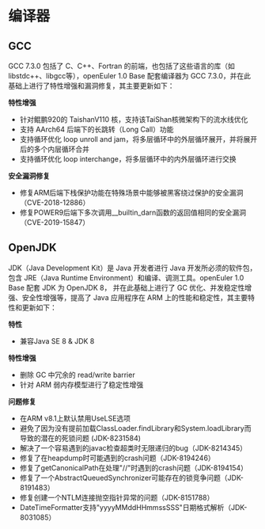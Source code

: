 # 编译器<a name="ZH-CN_TOPIC_0222052685"></a>

## GCC<a name="zh-cn_topic_0220312917_section814135792710"></a>

GCC 7.3.0 包括了 C、C++、Fortran 的前端，也包括了这些语言的库（如libstdc++、libgcc等），openEuler 1.0  Base 配套编译器为 GCC 7.3.0，并在此基础上进行了特性增强和漏洞修复，其主要更新如下：

**特性增强**

-   针对鲲鹏920的 TaishanV110 核，支持该TaiShan核微架构下的流水线优化
-   支持 AArch64 后端下的长跳转（Long Call）功能
-   支持循环优化 loop unroll and jam，将多层循环中的外层循环展开，并将展开后的多个内层循环合并
-   支持循环优化 loop interchange，将多层循环中的内外层循环进行交换

**安全漏洞修复**

-   修复ARM后端下栈保护功能在特殊场景中能够被黑客绕过保护的安全漏洞（CVE-2018-12886）
-   修复POWER9后端下多次调用\_\_builtin\_darn函数的返回值相同的安全漏洞（CVE-2019-15847）

## OpenJDK<a name="zh-cn_topic_0220312917_section2068511112811"></a>

JDK（Java Development Kit）是 Java 开发者进行 Java 开发所必须的软件包，包含 JRE（Java Runtime Environment）和编译、调测工具。openEuler 1.0  Base 配套 JDK 为 OpenJDK 8， 并在此基础上进行了 GC 优化、并发稳定性增强、安全性增强等，提高了 Java 应用程序在 ARM 上的性能和稳定性，其主要特性和更新如下：

**特性**

-   兼容Java SE 8 & JDK 8

**特性增强**

-   删除 GC 中冗余的 read/write barrier
-   针对 ARM 弱内存模型进行了稳定性增强

**问题修复**

-   在ARM v8.1上默认禁用UseLSE选项
-   避免了因为没有提前加载ClassLoader.findLibrary和System.loadLibrary而导致的潜在的死锁问题 \(JDK-8231584\)
-   解决了一个容易遇到的javac检查超类时无限递归的bug（JDK-8214345）
-   修复了在heapdump时可能遇到的crash问题（JDK-8194246）
-   修复了getCanonicalPath在处理"//"时遇到的crash问题（JDK-8194154）
-   修复了一个AbstractQueuedSynchronizer可能存在的锁竞争问题（JDK-8191483）
-   修复创建一个NTLM连接抛空指针异常的问题（JDK-8151788）
-   DateTimeFormatter支持"yyyyMMddHHmmssSSS"日期格式解析（JDK-8031085）

